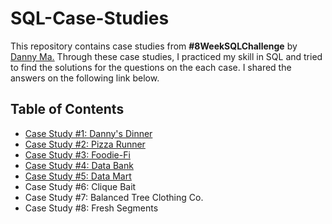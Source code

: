 # SQL-Case-Studies

This repository contains case studies from **#8WeekSQLChallenge** by [Danny Ma.](https://8weeksqlchallenge.com/getting-started/) Through these case studies, I practiced my skill in SQL and tried to find the solutions for the questions on the each case. I shared the answers on the following link below. 

## Table of Contents
- [Case Study #1: Danny's Dinner](https://github.com/eunikehp/SQL-Case-Studies/blob/main/Case%20Study%20%231:%20Danny's%20Dinner.md)
- [Case Study #2: Pizza Runner](https://github.com/eunikehp/SQL-Case-Studies/blob/main/Case%20Study%20%232:%20Pizza%20Runner/Main%20page.md)
- [Case Study #3: Foodie-Fi](https://github.com/eunikehp/SQL-Case-Studies/blob/main/Case%20Study%20%233%20-%20Foodie-Fi.md)
- [Case Study #4: Data Bank](https://github.com/eunikehp/SQL-Case-Studies/blob/main/Case%20Study%20%234%20-%20Data%20Bank.md)
- [Case Study #5: Data Mart](https://github.com/eunikehp/SQL-Case-Studies/blob/main/Case%20Study%20%235:%20Data%20Mart/Main%20Page.md)
- Case Study #6: Clique Bait
- Case Study #7: Balanced Tree Clothing Co.
- Case Study #8: Fresh Segments
